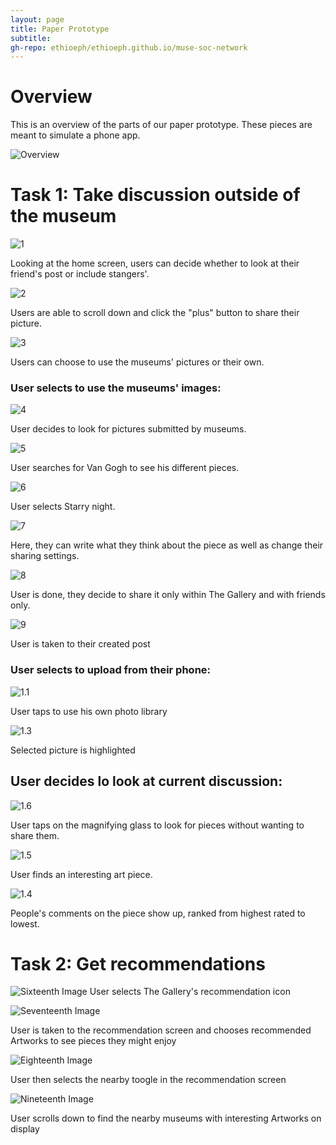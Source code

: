 ```yaml
---
layout: page
title: Paper Prototype
subtitle: 
gh-repo: ethioeph/ethioeph.github.io/muse-soc-network
---
```

# Overview
This is an overview of the parts of our paper prototype. These pieces are meant to simulate a phone app.

![Overview](ethioeph/muse-soc-network/img/overview.jpg)

# Task 1: Take discussion outside of the museum
![1](/img/prototype_task_1/1.jpg)

Looking at the home screen, users can decide whether to look at their friend's post or include stangers'.

![2](/img/prototype_task_1/2.jpg)

Users are able to scroll down and click the "plus" button to share their picture.

![3](/img/prototype_task_1/3.jpg)

Users can choose to use the museums' pictures or their own.

### User selects to use the museums' images:

![4](/img/prototype_task_1/4.jpg)

User decides to look for pictures submitted by museums.

![5](/img/prototype_task_1/5.jpg)

User searches for Van Gogh to see his different pieces.

![6](/img/prototype_task_1/6.jpg)

User selects Starry night.

![7](/img/prototype_task_1/7.jpg)

Here, they can write what they think about the piece as well as change their sharing settings.

![8](/img/prototype_task_1/8.jpg)

User is done, they decide to share it only within The Gallery and with friends only.

![9](/img/prototype_task_1/9.jpg)

User is taken to their created post

### User selects to upload from their phone:

![1.1](/img/prototype_task_1/1.1.jpg)

User taps to use his own photo library

![1.3](/img/prototype_task_1/1.3.jpg)

Selected picture is highlighted

## User decides lo look at current discussion:

![1.6](/img/prototype_task_1/1.6.jpg)

User taps on the magnifying glass to look for pieces without wanting to share them.

![1.5](/img/prototype_task_1/1.5.jpg)

User finds an interesting art piece.

![1.4](/img/prototype_task_1/1.4.jpg)

People's comments on the piece show up, ranked from highest rated to lowest.

# Task 2: Get recommendations

![Sixteenth Image](/img/IMG_20181029_175938.jpg)
User selects The Gallery's recommendation icon

![Seventeenth Image](/img/IMG_20181029_180001.jpg)

User is taken to the recommendation screen and chooses recommended Artworks to see pieces they might enjoy

![Eighteenth Image](/img/IMG_20181029_180049.jpg)

User then selects the nearby toogle in the recommendation screen

![Nineteenth Image](/img/IMG_20181029_180103.jpg)

User scrolls down to find the nearby museums with interesting Artworks on display

